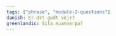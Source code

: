 ```yaml
---
tags: ["phrase", "module-2-questions"]
danish: Er det godt vejr?
greenlandic: Sila nuannerpa?
---
```

